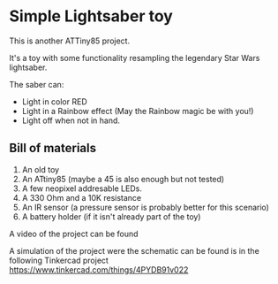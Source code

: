 # Simple Lightsaber toy

This is another ATTiny85 project. 

It's a toy with some functionality resampling the legendary Star Wars lightsaber.

The saber can:

* Light in color RED
* Light in a Rainbow effect (May the Rainbow magic be with you!)
* Light off when not in hand. 

## Bill of materials

1. An old toy
2. An ATtiny85 (maybe a 45 is also enough but not tested)
3. A few neopixel addresable LEDs.
4. A 330 Ohm and a 10K resistance
5. An IR sensor (a pressure sensor is probably better for this scenario)
6. A battery holder (if it isn't already part of the toy)

A video of the project can be found

A simulation of the project were the schematic can be found is in the following Tinkercad project https://www.tinkercad.com/things/4PYDB91v022 




